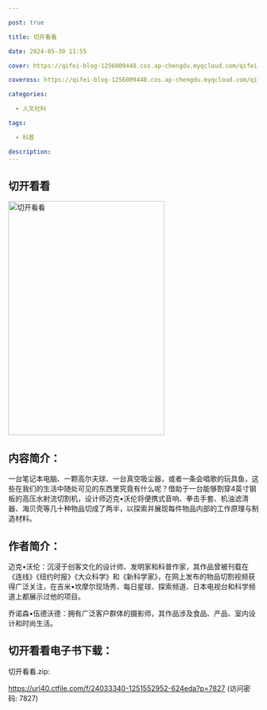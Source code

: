 ```yaml
---

post: true

title: 切开看看

date: 2024-05-30 11:55

cover: https://qifei-blog-1256009448.cos.ap-chengdu.myqcloud.com/qifei-blog/s34375440.jpg

coveross: https://qifei-blog-1256009448.cos.ap-chengdu.myqcloud.com/qifei-blog/s34375440.jpg

categories:

  - 人文社科

tags:

  - 科普

description:
---
```


## 切开看看

<img alt="切开看看" class="aligncenter loading" data-was-processed="true" decoding="async" fetchpriority="high" height="471" src="https://qifei-blog-1256009448.cos.ap-chengdu.myqcloud.com/qifei-blog/s34375440.jpg" style="cursor: zoom-in;" width="314"/>

## 内容简介：

一台笔记本电脑、一颗高尔夫球、一台真空吸尘器，或者一条会唱歌的玩具鱼，这些在我们的生活中随处可见的东西里究竟有什么呢？借助于一台能够割穿4英寸钢板的高压水射流切割机，设计师迈克•沃伦将便携式音响、拳击手套、机油滤清器、海贝壳等几十种物品切成了两半，以探索并展现每件物品内部的工作原理与制造材料。

## 作者简介：

迈克•沃伦：沉浸于创客文化的设计师、发明家和科普作家，其作品曾被刊载在《连线》《纽约时报》《大众科学》和《新科学家》，在网上发布的物品切割视频获得广泛关注，在吉米•坎摩尔现场秀、每日星球、探索频道、日本电视台和科学频道上都展示过他的项目。

乔诺森•伍德沃德：拥有广泛客户群体的摄影师，其作品涉及食品、产品、室内设计和时尚生活。

## 切开看看电子书下载：

切开看看.zip: 

https://url40.ctfile.com/f/24033340-1251552952-624eda?p=7827 (访问密码: 7827)
